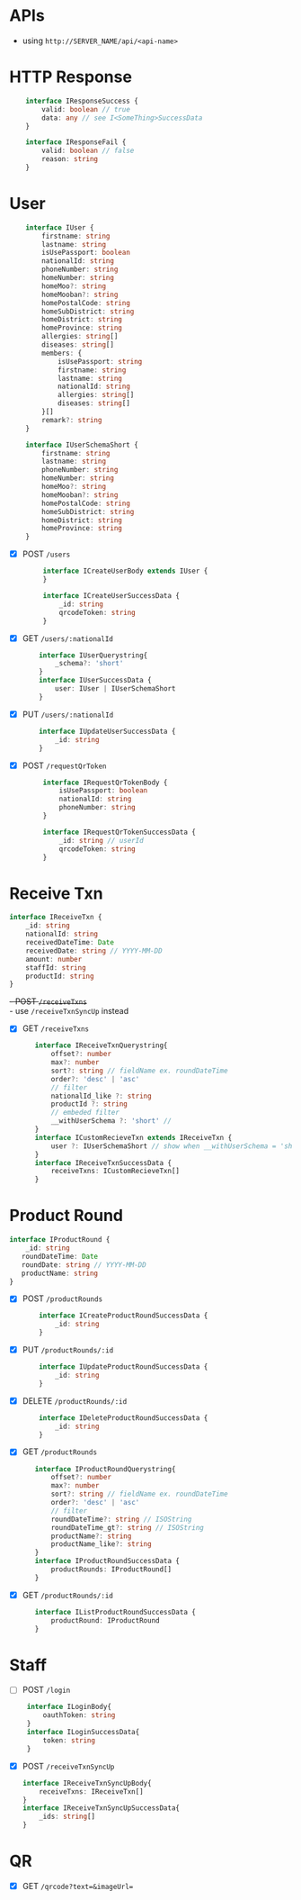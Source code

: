 # APIs
- using `http://SERVER_NAME/api/<api-name>`
# HTTP Response
```ts
    interface IResponseSuccess {
        valid: boolean // true
        data: any // see I<SomeThing>SuccessData
    }
```

```ts
    interface IResponseFail {
        valid: boolean // false
        reason: string 
    }
```
# User

```ts
    interface IUser {
        firstname: string
        lastname: string
        isUsePassport: boolean
        nationalId: string
        phoneNumber: string
        homeNumber: string
        homeMoo?: string
        homeMooban?: string
        homePostalCode: string
        homeSubDistrict: string
        homeDistrict: string
        homeProvince: string
        allergies: string[]
        diseases: string[]
        members: {
            isUsePassport: string
            firstname: string
            lastname: string
            nationalId: string
            allergies: string[]
            diseases: string[]
        }[]
        remark?: string
    }

    interface IUserSchemaShort {
        firstname: string
        lastname: string
        phoneNumber: string
        homeNumber: string
        homeMoo?: string
        homeMooban?: string
        homePostalCode: string
        homeSubDistrict: string
        homeDistrict: string
        homeProvince: string
    }
```

- [x] POST `/users`
   ```ts
        interface ICreateUserBody extends IUser {
        }

        interface ICreateUserSuccessData {
            _id: string
            qrcodeToken: string
        }
    ```
- [x] GET `/users/:nationalId`
    ```ts
        interface IUserQuerystring{
            _schema?: 'short'
        }
        interface IUserSuccessData {
            user: IUser | IUserSchemaShort
        }
    ```
- [x] PUT `/users/:nationalId`
    ```ts
        interface IUpdateUserSuccessData {
            _id: string
        }
    ```
- [x] POST `/requestQrToken`
   ```ts
        interface IRequestQrTokenBody {
            isUsePassport: boolean
            nationalId: string
            phoneNumber: string
        }

        interface IRequestQrTokenSuccessData {
            _id: string // userId
            qrcodeToken: string
        }
    ```  

# Receive Txn
```ts
interface IReceiveTxn {
    _id: string
    nationalId: string
    receivedDateTime: Date
    receivedDate: string // YYYY-MM-DD
    amount: number
    staffId: string
    productId: string
}
```
~~- POST `/receiveTxns`~~  
    - use `/receiveTxnSyncUp` instead
 
- [x] GET `/receiveTxns`
     ```ts
        interface IReceiveTxnQuerystring{
            offset?: number
            max?: number
            sort?: string // fieldName ex. roundDateTime
            order?: 'desc' | 'asc'
            // filter
            nationalId_like ?: string
            productId ?: string
            // embeded filter
            __withUserSchema ?: 'short' // 
        }
        interface ICustomRecieveTxn extends IReceiveTxn {
            user ?: IUserSchemaShort // show when __withUserSchema = 'short'
        }
        interface IReceiveTxnSuccessData {
            receiveTxns: ICustomRecieveTxn[]
        }
    ```

# Product Round
```ts
interface IProductRound {
    _id: string
   roundDateTime: Date
   roundDate: string // YYYY-MM-DD
   productName: string
}
```
- [x] POST `/productRounds`
    ```ts
        interface ICreateProductRoundSuccessData {
            _id: string
        }
    ```
- [x] PUT `/productRounds/:id`
    ```ts
        interface IUpdateProductRoundSuccessData {
            _id: string
        }
    ```
- [x] DELETE `/productRounds/:id`
    ```ts
        interface IDeleteProductRoundSuccessData {
            _id: string
        }
    ```
- [x] GET `/productRounds`
     ```ts
        interface IProductRoundQuerystring{
            offset?: number
            max?: number
            sort?: string // fieldName ex. roundDateTime
            order?: 'desc' | 'asc'
            // filter
            roundDateTime?: string // ISOString
            roundDateTime_gt?: string // ISOString
            productName?: string
            productName_like?: string
        }
        interface IProductRoundSuccessData {
            productRounds: IProductRound[]
        }
    ```
- [x] GET `/productRounds/:id`
     ```ts
        interface IListProductRoundSuccessData {
            productRound: IProductRound
        }
    ```

# Staff
- [ ] POST `/login`
   ```ts
    interface ILoginBody{
        oauthToken: string
    }
    interface ILoginSuccessData{
        token: string
    }
    ```
  
- [x] POST `/receiveTxnSyncUp`
    ```ts
    interface IReceiveTxnSyncUpBody{
        receiveTxns: IReceiveTxn[]
    }
    interface IReceiveTxnSyncUpSuccessData{
        _ids: string[]
    }
    ```

# QR
- [x] GET `/qrcode?text=&imageUrl=`




